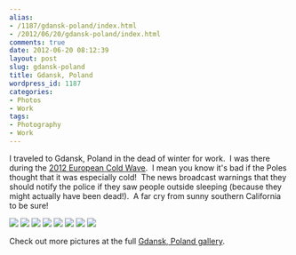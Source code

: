 ```yaml
---
alias:
- /1187/gdansk-poland/index.html
- /2012/06/20/gdansk-poland/index.html
comments: true
date: 2012-06-20 08:12:39
layout: post
slug: gdansk-poland
title: Gdansk, Poland
wordpress_id: 1187
categories:
- Photos
- Work
tags:
- Photography
- Work
---
```


I traveled to Gdansk, Poland in the dead of winter for work.  I was there during the [2012 European Cold Wave](http://en.wikipedia.org/wiki/2012_European_cold_wave).  I mean you know it's bad if the Poles thought that it was especially cold!  The news broadcast warnings that they should notify the police if they saw people outside sleeping (because they might actually have been dead!).  A far cry from sunny southern California to be sure!

<div class="galleria">
<a href="http://thegalleryis.goingthewongway.com/var/albums/Travel/Gdansk/Gdansk%20%2810%20of%2030%29.jpg?m=1338620433"><img src="http://thegalleryis.goingthewongway.com/var/resizes/Travel/Gdansk/Gdansk%20%2810%20of%2030%29.jpg?m=1338620433"/></a>
<a href="http://thegalleryis.goingthewongway.com/var/albums/Travel/Gdansk/Gdansk%20%2817%20of%2030%29.jpg?m=1338620433"><img src="http://thegalleryis.goingthewongway.com/var/resizes/Travel/Gdansk/Gdansk%20%2817%20of%2030%29.jpg?m=1338620433"/></a>
<a href="http://thegalleryis.goingthewongway.com/var/albums/Travel/Gdansk/Gdansk%20%288%20of%2030%29.jpg?m=1338620433"><img src="http://thegalleryis.goingthewongway.com/var/resizes/Travel/Gdansk/Gdansk%20%288%20of%2030%29.jpg?m=1338620433"/></a>
<a href="http://thegalleryis.goingthewongway.com/var/albums/Travel/Gdansk/Gdansk%20%2819%20of%2030%29.jpg?m=1338620433"><img src="http://thegalleryis.goingthewongway.com/var/resizes/Travel/Gdansk/Gdansk%20%2819%20of%2030%29.jpg?m=1338620433"/></a>
<a href="http://thegalleryis.goingthewongway.com/var/albums/Travel/Gdansk/Gdansk%20%2821%20of%2030%29.jpg?m=1338620433"><img src="http://thegalleryis.goingthewongway.com/var/resizes/Travel/Gdansk/Gdansk%20%2821%20of%2030%29.jpg?m=1338620433"/></a>
<a href="http://thegalleryis.goingthewongway.com/var/albums/Travel/Gdansk/Gdansk%20%2820%20of%2030%29.jpg?m=1338620433"><img src="http://thegalleryis.goingthewongway.com/var/resizes/Travel/Gdansk/Gdansk%20%2820%20of%2030%29.jpg?m=1338620433"/></a>
<a href="http://thegalleryis.goingthewongway.com/var/albums/Travel/Gdansk/Gdansk%20%2825%20of%2030%29.jpg?m=1338620433"><img src="http://thegalleryis.goingthewongway.com/var/resizes/Travel/Gdansk/Gdansk%20%2825%20of%2030%29.jpg?m=1338620433"/></a>
<a href="http://thegalleryis.goingthewongway.com/var/albums/Travel/Gdansk/Gdansk%20%2830%20of%2030%29.jpg?m=1338620433"><img src="http://thegalleryis.goingthewongway.com/var/resizes/Travel/Gdansk/Gdansk%20%2830%20of%2030%29.jpg?m=1338620433"/></a>
</div>


Check out more pictures at the full [Gdansk, Poland gallery](http://go.gtww.net/PzC2o9).
